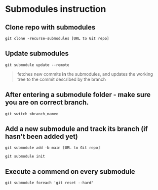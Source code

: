 # Submodules instruction

## Clone repo with submodules

`git clone -recurse-submodules [URL to Git repo]`

## Update submodules

`git submodule update --remote`

> fetches new commits **in** the submodules, and updates the working tree to the commit described by the branch

## After entering a submodule folder - make sure you are on correct branch.

`git switch <branch_name>`

## Add a new submodule and track its branch (if hasn't been added yet)

`git submodule add -b main [URL to Git repo]`

`git submodule init`

## Execute a commend on every submodule

`git submodule foreach 'git reset --hard'`

